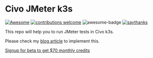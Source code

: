 # Civo JMeter k3s
[![Awesome](https://awesome.re/badge-flat.svg)](https://awesome.re)
[![contributions welcome](https://img.shields.io/badge/contributions-welcome-brightgreen.svg?style=flat)](https://github.com/QAInsights/Performance-Testing-Certifications/issues)
![awesome-badge](https://camo.githubusercontent.com/463a60fdb1678820dcfb45e05439861c6dcf3029/68747470733a2f2f696d672e736869656c64732e696f2f62616467652f6261646765732d617765736f6d652d677265656e2e737667)
[![saythanks](https://img.shields.io/badge/say-thanks-1EAEDB.svg)](https://saythanks.io/to/catch.nkn%40gmail.com)  

This repo will help you to run JMeter tests in Civo k3s.

Please check my [blog article](https://qainsights.com/run-jmeter-tests-in-k3s-civo-kube100/) to implement this.

[Signup for beta to get $70 monthly credits](https://found.ee/InlG)
